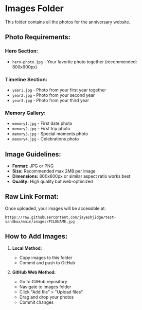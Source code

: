 # Images Folder

This folder contains all the photos for the anniversary website.

## Photo Requirements:

### Hero Section:
- `hero-photo.jpg` - Your favorite photo together (recommended: 800x600px)

### Timeline Section:
- `year1.jpg` - Photo from your first year together
- `year2.jpg` - Photo from your second year
- `year3.jpg` - Photo from your third year

### Memory Gallery:
- `memory1.jpg` - First date photo
- `memory2.jpg` - First trip photo  
- `memory3.jpg` - Special moments photo
- `memory4.jpg` - Celebrations photo

## Image Guidelines:
- **Format:** JPG or PNG
- **Size:** Recommended max 2MB per image
- **Dimensions:** 800x600px or similar aspect ratio works best
- **Quality:** High quality but web-optimized

## Raw Link Format:
Once uploaded, your images will be accessible at:
```
https://raw.githubusercontent.com/jayeshjidge/test-sandbox/main/images/FILENAME.jpg
```

## How to Add Images:

1. **Local Method:**
   - Copy images to this folder
   - Commit and push to GitHub
   
2. **GitHub Web Method:**
   - Go to GitHub repository
   - Navigate to images folder
   - Click "Add file" > "Upload files"
   - Drag and drop your photos
   - Commit changes
